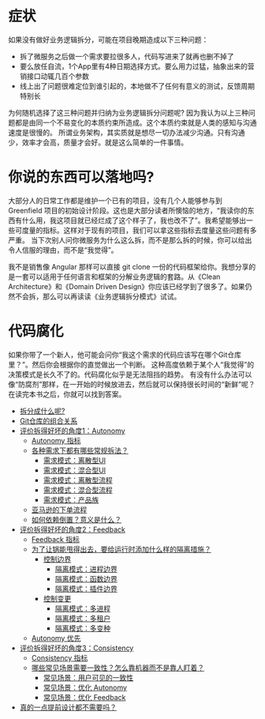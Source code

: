 # 症状

如果没有做好业务逻辑拆分，可能在项目晚期造成以下三种问题：

* 拆了微服务之后做一个需求要拉很多人，代码写进来了就再也删不掉了
* 要么放任自流，1个App里有4种日期选择方式。要么用力过猛，抽象出来的营销接口动辄几百个参数
* 线上出了问题很难定位到谁引起的，本地做不了任何有意义的测试，反馈周期特别长

为何随机选择了这三种问题并归纳为业务逻辑拆分问题呢? 因为我认为以上三种问题都是由同一个不易变化的本质约束所造成。这个本质约束就是人类的感知与沟通速度是很慢的。
所谓业务架构，其实质就是想尽一切办法减少沟通。只有沟通少，效率才会高，质量才会好。就是这么简单的一件事情。

# 你说的东西可以落地吗?

大部分人的日常工作都是维护一个已有的项目，没有几个人能够参与到 Greenfield 项目的初始设计阶段。这也是大部分读者所懊恼的地方，“我读你的东西有什么用，我这项目就已经烂成了这个样子了，我也改不了”。我希望能够出一些可度量的指标。这样对于现有的项目，我们可以拿这些指标去度量这些问题有多严重。
当下次别人问你微服务为什么这么拆，而不是那么拆的时候，你可以给出令人信服的理由，而不是“我觉得”。

我不是销售像 Angular 那样可以直接 git clone 一份的代码框架给你。我想分享的是一套可以适用于任何语言和框架的分解业务逻辑的套路。从《Clean Architecture》和《Domain Driven Design》你应该已经学到了很多了。如果仍然不会拆，那么可以再读读《业务逻辑拆分模式》试试。

# 代码腐化

如果你带了一个新人，他可能会问你“我这个需求的代码应该写在哪个Git仓库里？”。然后你会根据你的直觉做出一个判断。
这种高度依赖于某个人“我觉得”的决策模式是长久不了的。代码腐化似乎是无法阻挡的趋势。
有没有什么办法可以像“防腐剂”那样，在一开始的时候放进去，然后就可以保持很长时间的“新鲜”呢？
在读完本书之后，你就可以找到答案。

* [拆分成什么呢?](./Modules.md)
* [Git仓库的组合关系](./Composition.md)
* [评价拆得好坏的角度1：Autonomy](./Autonomy.md)
  * [Autonomy 指标](./AutonomyMetrics.md)
  * [各种需求下都有哪些常规拆法？](./Integration/README.md)
    * [需求模式：离散型UI](./Integration/DiscreteUI/README.md)
    * [需求模式：混合型UI](./Integration/MixedUI/README.md)
    * [需求模式：离散型流程](./Integration/DiscreteProcess/README.md)
    * [需求模式：混合型流程](./Integration/MixedProcess/README.md)
    * [需求模式：产品族](./Integration/ProductFamily/README.md)
  * [亚马逊的下单流程](./Integration/AmazonExample/README.md)
  * [如何依赖倒置？意义是什么？](./DependencyInversion.md)
* [评价拆得好坏的角度2：Feedback](./Feedback.md)
  * [Feedback 指标](./FeedbackMetrics.md)
  * [为了让锅能甩得出去，要给运行时添加什么样的隔离措施？](./Isolation/README.md)
    * [控制边界](./Isolation/ControlBoundary.md)
      * [隔离模式：进程边界](./Isolation/ProcessBoundary/README.md)
      * [隔离模式：函数边界](./Isolation/FunctionBoundary/README.md)
      * [隔离模式：插件边界](./Isolation/PluginBoundary/README.md)
    * [控制变更](./Isolation/ControlChange.md)
      * [隔离模式：多进程](./Isolation/MultiProcess/README.md)
      * [隔离模式：多租户](./Isolation/MultiTenancy/README.md)
      * [隔离模式：多变种](./Isolation/MultiVariant/README.md)
  * [Autonomy 优先](./Isolation/AutonomyFirst.md)
* [评价拆得好坏的角度3：Consistency](./Consistency.md)
  * [Consistency 指标](./ConsistencyMetrics.md)
  * [哪些常见场景需要一致性？怎么靠机器而不是靠人盯着？](./Scenario/README.md)
    * [常见场景：用户可见的一致性](./Scenario/UserInterface/README.md)
    * [常见场景：优化 Autonomy](./Scenario/AutonomyOptimization/README.md)
    * [常见场景：优化 Feedback](./Scenario/FeedbackOptimization/README.md)
* [真的一点提前设计都不需要吗？](./Consensus.md)